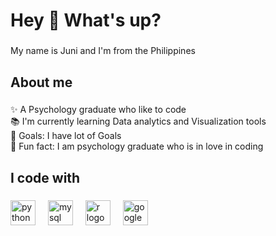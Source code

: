 <h1 align="left">Hey 👋 What's up?</h1>

###

<p align="left">My name is Juni and I'm from the Philippines</p>

###

<h2 align="left">About me</h2>

###

<p align="left">✨ A Psychology graduate who like to code<br>📚 I'm currently learning Data analytics and Visualization tools<br>🎯 Goals: I have lot of Goals<br>🎲 Fun fact: I am psychology graduate who is in love in coding</p>

###

<h2 align="left">I code with</h2>

###

<div align="left">
  <img src="https://cdn.jsdelivr.net/gh/devicons/devicon/icons/python/python-original.svg" height="40" alt="python logo"  />
  <img width="12" />
  <img src="https://cdn.jsdelivr.net/gh/devicons/devicon/icons/mysql/mysql-original.svg" height="40" alt="mysql logo"  />
  <img width="12" />
  <img src="https://cdn.jsdelivr.net/gh/devicons/devicon/icons/r/r-original.svg" height="40" alt="r logo"  />
  <img width="12" />
  <img src="https://cdn.jsdelivr.net/gh/devicons/devicon/icons/google/google-original.svg" height="40" alt="google logo"  />
</div>

###
